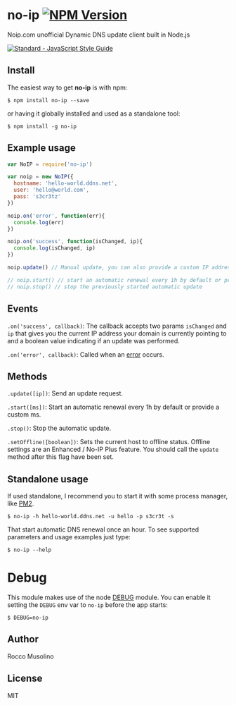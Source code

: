 # no-ip [![NPM Version](https://img.shields.io/npm/v/no-ip.svg)](https://www.npmjs.com/package/no-ip)
Noip.com unofficial Dynamic DNS update client built in Node.js

[![Standard - JavaScript Style Guide](https://cdn.rawgit.com/feross/standard/master/badge.svg)](https://github.com/feross/standard)

## Install

The easiest way to get **no-ip** is with npm:

    $ npm install no-ip --save

or having it globally installed and used as a standalone tool:

    $ npm install -g no-ip

## Example usage

```javascript
var NoIP = require('no-ip')

var noip = new NoIP({
  hostname: 'hello-world.ddns.net',
  user: 'hello@world.com',
  pass: 's3cr3tz'
})

noip.on('error', function(err){
  console.log(err)
})

noip.on('success', function(isChanged, ip){
  console.log(isChanged, ip)
})

noip.update() // Manual update, you can also provide a custom IP address

// noip.start() // start an automatic renewal every 1h by default or provide a custom ms.
// noip.stop() // stop the previously started automatic update

```

## Events

`.on('success', callback)`: The callback accepts two params `isChanged` and `ip` that gives you the current IP address your domain is currently pointing to and a boolean value indicating if an update was performed.

`.on('error', callback)`: Called when an [error](https://www.noip.com/integrate/response) occurs.

## Methods

`.update([ip])`: Send an update request.

`.start([ms])`: Start an automatic renewal every 1h by default or provide a custom ms.

`.stop()`: Stop the automatic update.

`.setOffline([boolean])`: Sets the current host to offline status. Offline settings are an Enhanced / No-IP Plus feature. You should call the `update` method after this flag have been set.

## Standalone usage

If used standalone, I recommend you to start it with some process manager, like [PM2](https://github.com/Unitech/pm2).

    $ no-ip -h hello-world.ddns.net -u hello -p s3cr3t -s

That start automatic DNS renewal once an hour.
To see supported parameters and usage examples just type:

    $ no-ip --help


# Debug

This module makes use of the node [DEBUG](https://github.com/visionmedia/debug) module.
You can enable it setting the `DEBUG` env var to `no-ip` before the app starts:

    $ DEBUG=no-ip

## Author

Rocco Musolino

## License

MIT
